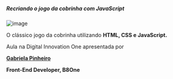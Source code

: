 ##### Recriando o jogo da cobrinha com JavaScript

![image](https://user-images.githubusercontent.com/43411395/109722883-143b4a80-7b8c-11eb-846b-2cd599ad260c.png)

O clássico jogo da cobrinha utilizando **HTML, CSS e JavaScript.**

Aula na Digital Innovation One  apresentada por 

**[Gabriela Pinheiro](https://www.linkedin.com/in/gabrielapinheiro129/)**

**Front-End Developer, B8One**
